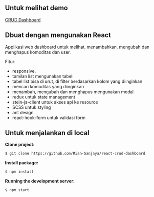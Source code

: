 ## Untuk melihat demo

[CRUD Dashboard](https://rian-sanjaya.github.io/react-crud-dashboard)

## Dbuat dengan mengunakan React 

Applikasi web dashboard untuk melihat, menambahkan, mengubah dan menghapus komoditas dan user.

Fitur:

- responsive.
- tamilan list mengunakan tabel
- tabel list bisa di urut, di filter berdasarkan kolom yang diinginkan
- mencari komoditas yang diinginkan
- menambah, mengubah dan menghapus mengunakan modal
- redux untuk state management
- stein-js-client untuk akses api ke resource
- SCSS untuk styling
- ant design
- react-hook-form untuk validasi form


## Untuk menjalankan di local

**Clone project:**

```bash
$ git clone https://github.com/Rian-Sanjaya/react-crud-dashboard
```

**Install package:**

```bash
$ npm install
```
**Running the development server:**

```bash
$ npm start
```
